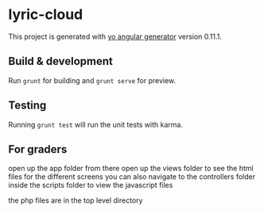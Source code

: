 # lyric-cloud

This project is generated with [yo angular generator](https://github.com/yeoman/generator-angular)
version 0.11.1.

## Build & development

Run `grunt` for building and `grunt serve` for preview.

## Testing

Running `grunt test` will run the unit tests with karma.

## For graders

open up the app folder
from there open up the views folder to see the html files for the different screens
you can also navigate to the controllers folder inside the scripts folder to view the javascript files

the php files are in the top level directory

